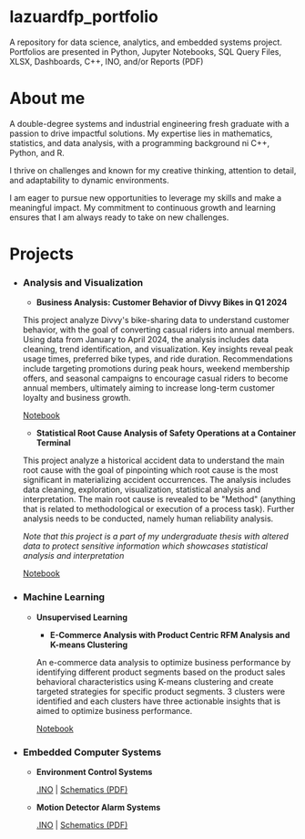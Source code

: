 # lazuardfp_portfolio
 A repository for data science, analytics, and embedded systems project. Portfolios are presented in Python, Jupyter Notebooks, SQL Query Files, XLSX, Dashboards, C++, INO, and/or Reports (PDF)

# About me
A double-degree systems and industrial engineering fresh graduate with a passion to drive impactful solutions. My expertise lies in mathematics, statistics, and data analysis, with a programming background ni C++, Python, and R.

I thrive on challenges and known for my creative thinking, attention to detail, and adaptability to dynamic environments.

I am eager to pursue new opportunities to leverage my skills and make a meaningful impact. My commitment to continuous growth and learning ensures that I am always ready to take on new challenges.


# Projects
-   ### **Analysis and Visualization**
    - **Business Analysis: Customer Behavior of Divvy Bikes in Q1 2024**
    
    This project analyze Divvy's bike-sharing data to understand customer behavior, with the goal of converting casual riders into annual members. Using data from January to April 2024, the analysis includes data cleaning, trend identification, and visualization. Key insights reveal peak usage times, preferred bike types, and ride duration. Recommendations include targeting promotions during peak hours, weekend membership offers, and seasonal campaigns to encourage casual riders to become annual members, ultimately aiming to increase long-term customer loyalty and business growth.

    [Notebook](https://github.com/lazuardifp19/lazuardfp_portfolio/blob/main/Analysis%20of%20Customer%20Behavior%20at%20Divvy%20Bikes/divvy-biketrip-analysis-2024.ipynb)

    - **Statistical Root Cause Analysis of Safety Operations at a Container Terminal**
    
    This project analyze a historical accident data to understand the main root cause with the goal of pinpointing which root cause is the most significant in materializing accident occurrences. The analysis includes data cleaning, exploration, visualization, statistical analysis and interpretation. The main root cause is revealed to be "Method" (anything that is related to methodological or execution of a process task). Further analysis needs to be conducted, namely human reliability analysis.
    
    *Note that this project is a part of my undergraduate thesis with altered data to protect sensitive information which showcases statistical analysis and interpretation*

    [Notebook](https://github.com/lazuardifp19/lazuardfp_portfolio/blob/main/Statistical%20Root%20Cause%20Analysis%20in%20Safety%20Operations%20at%20a%20Container%20Terminal/root-cause-analysis-accident-container-terminal.ipynb)

- ### **Machine Learning**
    - **Unsupervised Learning**
        - **E-Commerce Analysis with Product Centric RFM Analysis and K-means Clustering**

        An e-commerce data analysis to optimize business performance by identifying different product segments based on the product sales behavioral characteristics using K-means clustering and create targeted strategies for specific product segments. 3 clusters were identified and each clusters have three actionable insights that is aimed to optimize business performance.

        [Notebook](https://github.com/lazuardifp19/lazuardfp_portfolio/blob/main/Ecommerce%20Analysis%20With%20Product-Centric%20RFM%20Analysis%20and%20K%20Means%20Clustering/ecommerce-analysis-with-product-centric-rfm-analysis-and-k-means-clustering.ipynb)

- ### **Embedded Computer Systems**
    - **Environment Control Systems**
    
        [.INO](https://github.com/lazuardifp19/lazuardfp_portfolio/blob/main/Environment%20Control%20System/ECS_Code/ECS_Code.ino) | [Schematics (PDF)](https://github.com/lazuardifp19/lazuardfp_portfolio/blob/main/Environment%20Control%20System/ECS_Schematics.pdf)

    - **Motion Detector Alarm Systems**
    
        [.INO](https://github.com/lazuardifp19/lazuardfp_portfolio/blob/main/Motion%20Detector%20Alarm/MDA_Code/MDA_Code.ino) | [Schematics (PDF)](https://github.com/lazuardifp19/lazuardfp_portfolio/blob/main/Motion%20Detector%20Alarm/MDA_Schematics.pdf)